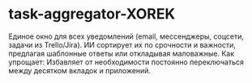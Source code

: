 # task-aggregator-XOREK
Единое окно для всех уведомлений (email, мессенджеры, соцсети, задачи из Trello/Jira). ИИ сортирует их по срочности и важности, предлагая шаблонные ответы или откладывая маловажные. Как упрощает: Избавляет от необходимости постоянно переключаться между десятком вкладок и приложений.
